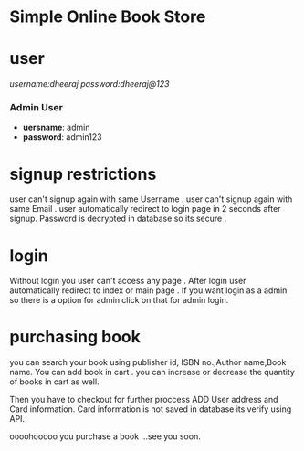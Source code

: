 # Simple Online Book Store
# user 
*username:dheeraj*
*password:dheeraj@123*


### Admin User
- **uersname**: admin
- **password**: admin123

# signup restrictions
user can't signup again with same Username .
user can't signup again with same Email .
user automatically redirect to login page in 2 seconds after signup.
Password is decrypted in database so its secure .

# login
 Without login you user can't access any page .
 After login user automatically redirect to index or main page .
 If you want login as a admin so there is a option for admin click on that for admin login.
 
 # purchasing book

 you can search your book using publisher id, ISBN no.,Author name,Book name.
 You can add book  in cart .
 you can increase or decrease the quantity of books in cart as well.
 
 Then you have to checkout for further proccess 
  ADD User  address and Card information.
  Card information is not saved in database its verify using API.

  oooohooooo you purchase a book ...see you soon.
 
